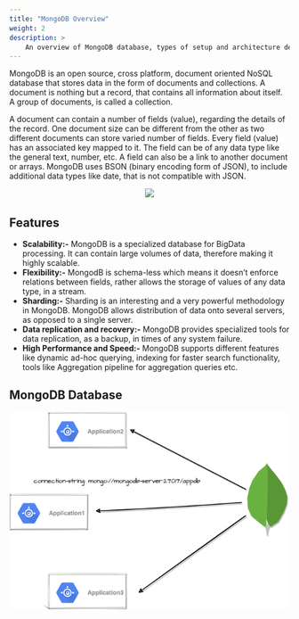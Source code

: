 ```yaml
---
title: "MongoDB Overview"
weight: 2
description: >
    An overview of MongoDB database, types of setup and architecture design
---
```


MongoDB is an open source, cross platform, document oriented NoSQL database that stores data in the form of documents and collections. A document is nothing but a record, that contains all information about itself. A group of documents, is called a collection.

A document can contain a number of fields (value), regarding the details of the record. One document size can be different from the other as two different documents can store varied number of fields. Every field (value) has an associated key mapped to it. The field can be of any data type like the general text, number, etc. A field can also be a link to another document or arrays. MongoDB uses BSON (binary encoding form of JSON), to include additional data types like date, that is not compatible with JSON.

<div align="center">
    <img src="https://miro.medium.com/max/1214/0*GbAB-bGDGaWtfOxi.jpeg">
</div>

## Features

- **Scalability:-** MongoDB is a specialized database for BigData processing. It can contain large volumes of data, therefore making it highly scalable.
- **Flexibility:-** MongodB is schema-less which means it doesn’t enforce relations between fields, rather allows the storage of values of any data type, in a stream.
- **Sharding:-** Sharding is an interesting and a very powerful methodology in MongoDB. MongoDB allows distribution of data onto several servers, as opposed to a single server.
- **Data replication and recovery:-** MongoDB provides specialized tools for data replication, as a backup, in times of any system failure.
- **High Performance and Speed:-**
  MongoDB supports different features like dynamic ad-hoc querying, indexing for faster search functionality, tools like Aggregation pipeline for aggregation queries etc.

## MongoDB Database

<div align="center">
    <img src="https://github.com/OT-CONTAINER-KIT/mongodb-operator/raw/docs-update/static/mongo-db.drawio.png">
</div>
